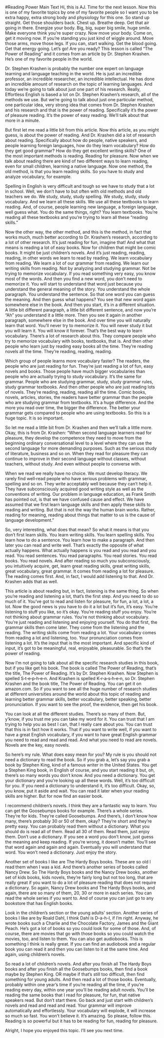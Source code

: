#Reading Power Main TextHi, this is AJ. Time for the next lesson. Now this is one of my favorite topics by one of my favorite people so I want you to be extra happy, extra strong body and physiology for this one. So stand up straight. Get those shoulders back. Chest up. Breathe deep. Get that air going in there. Energize your body. Big, big, super big smile, huge smile. Make everyone think you’re super crazy. Now move your body. Come on, get it moving now. If you’re standing you just kind of wiggle around. Move those arms, move those legs. If you can, start walking. Get the blood going. Get that energy going. Let’s go! Are you ready?This lesson is called “The Power of Reading” and it comes from an article byDr. Stephen Krashen. He’s one of my favorite people in the world.
Dr. Stephen Krashen is probably the number one expert on language learning and language teaching in the world. He is just an incredible professor, an incredible researcher, an incredible intellectual. He has done an incredible amount of research on the topic of learning languages. And today we’re going to talk about just one part of his research. Really, Effortless English is based a lot on Dr. Stephen Krashen’s research, all of the methods we use. But we’re going to talk about just one particular method, one particular idea, very strong idea that comes from Dr. Stephen Krashen and his research and that is the power of reading. Specifically it’s the power of pleasure reading. It’s the power of easy reading. We’ll talk about that more in a minute.
But first let me read a little bit from this article. Now this article, as you might guess, is about the power of reading. And Dr. Krashen did a lot of research about reading. Specifically about how do people, native speakers, and people learning foreign languages, how do they learn vocabulary? How do they get good grammar? How do they get excellent writing skills? One of the most important methods is reading. Reading for pleasure. Now when we talk about reading there are kind of two different ways to learn reading, even for small children, learning a native language. Now one method, the old method, is that you learn reading skills. So you have to study and analyze vocabulary, for example.
Spelling in English is very difficult and tough so we have to study that a lot in school. Well, we don’t have to but often with old methods and old teachers we do. We study, study, study spelling. We study, study, study vocabulary. And we learn all these skills. We use all these textbooks to learn reading. And, of course, people learning new language, a foreign language, well guess what. You do the same things, right? You learn textbooks. You’re reading all these textbooks and you’re trying to learn all these “reading skills.”

 Now the other way, the other method, and this is the method, in fact that works much, much better according to Dr. Krashen’s research, according to a lot of other research. It’s just reading for fun, imagine that! And what that means is reading a lot of easy books. Now for children that might be comic books. It might be just children’s novels. And it’s just reading, reading, reading, in other words we learn to read by reading. We learn vocabulary from reading. We learn a lot of our grammar from reading. We learn our writing skills from reading. Not by analyzing and studying grammar. Not be trying to memorize vocabulary. If you read something very easy, you know most of the words. And then you find a new word, you don’t need to memorize it. You will start to understand that word just because you understand the general meaning of the story. You understand the whole paragraph. You understand the sentence.So that one word you can guess the meaning. And then guess what happens? You see that new word again somewhere else in the book. And then you start, it’s in a different situation. A little bit different paragraph, a little bit different sentence, and now you’re “Ah” you understand it a little more. Then you see it again in another paragraph, somewhere else in the book. And over time you will naturally learn that word. You’ll never try to memorize it. You will never study it but you will learn it. You will know it forever. That’s the best way to learn vocabulary. There’s a lot of research about this. They compare people who try to memorize vocabulary with books, textbooks, that is. And then other people who learn just by reading easy books all the time. They’re reading novels all the time. They’re reading, reading, reading.
Which group of people learns more vocabulary faster? The readers, the people who are just reading for fun. They’re just reading a lot of fun, easy novels and books. Those people have much bigger vocabularies than people who are actually trying to study vocabulary. It’s the same for grammar. People who are studying grammar, study, study grammar rules, study grammar textbooks. And then other people who are just reading lots of novels. They’re reading, reading, reading all the time. Comic books, novels, articles, stories, the readers have better grammar than the people who are studying grammar from textbooks. It’s a huge difference. And the more you read over time, the bigger the difference. The better your grammar gets compared to people who are using textbooks. So this is a huge topic. It is so important.
So let me read a little bit from Dr. Krashen and then we’ll talk a little more. Okay, this is from Dr. Krashen:“When second language learners read for pleasure, they develop the competence they need to move from the beginning ordinary conversational level to a level where they can use the second language for more demanding purposes. Such as the serious study of literature, business and so on. When they read for pleasure they can continue to improve in their second language without classes, without teachers, without study. And even without people to converse with.

 When we read we really have no choice. We must develop literacy. We rarely find well‐read people who have serious problems with grammar, spelling and so on. They write acceptably well because they can’t help it. They have subconsciously acquired good writing style as well as the conventions of writing. Our problem in language education, as Frank Smith has pointed out, is that we have confused cause and effect. We have assumed that we first learn language skills and then apply these skills to reading and writing. But that is not the way the human brain works. Rather, reading for meaning, reading about things that matter to us is the cause of language development.”
 So, very interesting, what does that mean? So what it means is that you don’t first learn skills. You learn writing skills. You learn spelling skills. You learn how to do a sentence. You learn how to make a paragraph. And then later you can read and write well. That’s exactly the opposite of what actually happens. What actually happens is you read and you read and you read. You read sentences. You read paragraphs. You read stories. You read books. You read novels. And after reading so much you subconsciously, you intuitively acquire, get, learn great reading skills, great writing skills, great vocabulary, great grammar. It comes from reading a lot for pleasure. The reading comes first. And, in fact, I would add listening to that. And Dr. Krashen adds that as well.
This article is about reading but, in fact, listening is the same thing. So when you’re reading and listening a lot, that’s the first step. And you need to do so much of it. You’ve got to read and listen for pleasure, for fun, a lot, a lot, a lot. Now the good news is you have to do it a lot but it’s fun, it’s easy. You’re listening to stuff you like, so it’s okay. You’re reading stuff you enjoy. You’re not thinking about grammar rules. You’re not thinking about vocabulary. You’re just reading and listening and enjoying yourself. You do that first, the grammar skills then come later. They come from the listening and the reading. The writing skills come from reading a lot. Your vocabulary comes from reading a lot and listening, too. Your pronunciation comes from listening a lot. It’s the input that is the most important. And specific kind of input, it’s got to be meaningful, real, enjoyable, pleasurable. So that’s the power of reading.
Now I’m not going to talk about all the specific research studies in this book, but if you like get his book. The book is called The Power of Reading, that’s the title, The Power of Reading. It’s by Dr. Stephen Krashen. Now Stephen is spelled S‐t‐e‐p‐h‐e‐n. And Krashen is spelled K‐r‐a‐s‐h‐e‐n, so Dr. Stephen Krashen and the book title, The Power of Reading. You can get it on amazon.com. So if you want to see all the huge number of research studies at different universities around the world about this topic of reading and learning better grammar skills, better vocabulary, better speaking, better pronunciation. If you want to see the proof, the evidence, then get his book.
You can look at all the different studies. There’s so many of them. But, y’know, if you trust me you can take my word for it. You can trust that I am trying to help you as best I can, that I really care about you. You can trust that this is in fact how it works. That if you want to write well, if you want to have a great English vocabulary, if you want to have great English grammar you need to read and read and read. And what you need to read are novels. Novels are the key, easy novels.
So here’s my rule. What does easy mean for you? My rule is you should not need a dictionary to read the book. So if you grab a, let’s say you grab a book by Stephen King, kind of a famous writer in the United States. You get a Stephen King book, in English of course, and you start reading it but, oh, there’s so many words you don’t know. And you need a dictionary. You get your dictionary and you’re looking up all these words. Well, it’s too difficult for you. If you need a dictionary to understand it, it’s too difficult. Okay, so, you know, put it aside and wait. You can read it later when your reading skills are higher. But for now find an easier book.
I recommend children’s novels. I think they are a fantastic way to learn. You can get the Goosebumps books for example. There’s a whole series. They’re for kids. They’re called Goosebumps. And there’s, I don’t know how many, there’s probably 30 or 50 of them, okay? They’re short and they’re pretty easy. You can probably read them without a dictionary. What you should do is read all of them. Read all 30 of them. Read them, just enjoy them. Don’t use a dictionary. If you see a word you don’t know, just guess the meaning and keep reading. If you’re wrong, it doesn’t matter. You’ll see that word again and again and again. Eventually you will understand that word. You won’t need a dictionary. Just enjoy the story.
Another set of books I like are The Hardy Boys books. These are so old I read them when I was a kid. And there’s another series of books called Nancy Drew. So The Hardy Boys books and the Nancy Drew books, another set of kids books, kids novels, they’re fairly long but not too long, that are really great if you want to do a lot of pleasure reading that does not require a dictionary. So again, Nancy Drew books and The Hardy Boys books, and again, there are so many of them, 20, 30 or more in each series. You can read the whole series if you want to. And of course you can just go to any bookstore that has English books.
Look in the children’s section or the young adults’ section. Another series of books I like are by Roald Dahl, I think Dahl is D-a-h-l, if I’m right. Anyway, he wrote books such a Charlie and the Chocolate Factory, James and the Giant Peach. He’s got a lot of books so you could look for some of those. And, of course, there are movies that go with those books so you could watch the movies, too, and listen to them. You can also get audiobooks. This is something I think is really great. If you can find an audiobook and a regular book you can read it and then you can listen to it at the same time. And again, using children’s novels.
So read a lot of children’s novels. And after you finish all The Hardy Boys books and after you finish all the Goosebumps books, then find a book maybe by Stephen King. OR maybe if that’s still too difficult, then find something for young adults. And then read a lot of those books. Eventually, probably within one year’s time if you’re reading all the time, if you’re reading every day, within one year you’ll be reading adult novels. You’ll be reading the same books that I read for pleasure, for fun, that native speakers read. But don’t start there. Go back and just start with children’s novels and read and read and read. Your grammar will improve automatically and effortlessly. Your vocabulary will explode, it will increase so much so fast. You won’t believe it. It’s amazing. So please, follow this. Reading is so powerful but it has to be reading for fun, reading for pleasure.
Alright, I hope you enjoyed this topic. I’ll see you next time.